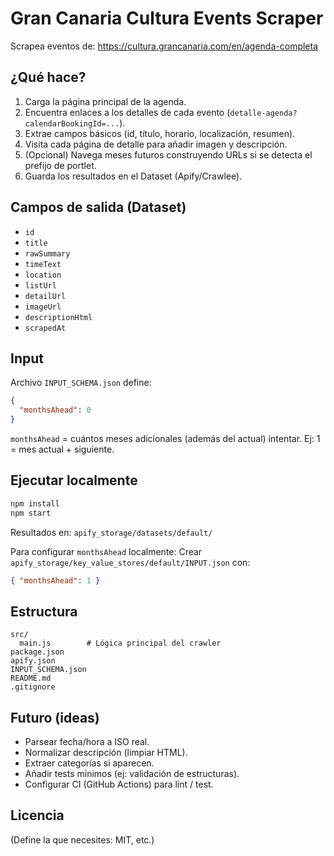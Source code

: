 # Gran Canaria Cultura Events Scraper

Scrapea eventos de: https://cultura.grancanaria.com/en/agenda-completa

## ¿Qué hace?

1. Carga la página principal de la agenda.
2. Encuentra enlaces a los detalles de cada evento (`detalle-agenda?calendarBookingId=...`).
3. Extrae campos básicos (id, título, horario, localización, resumen).
4. Visita cada página de detalle para añadir imagen y descripción.
5. (Opcional) Navega meses futuros construyendo URLs si se detecta el prefijo de portlet.
6. Guarda los resultados en el Dataset (Apify/Crawlee).

## Campos de salida (Dataset)

- `id`
- `title`
- `rawSummary`
- `timeText`
- `location`
- `listUrl`
- `detailUrl`
- `imageUrl`
- `descriptionHtml`
- `scrapedAt`

## Input

Archivo `INPUT_SCHEMA.json` define:
```json
{
  "monthsAhead": 0
}
```

`monthsAhead` = cuántos meses adicionales (además del actual) intentar. Ej: 1 = mes actual + siguiente.

## Ejecutar localmente

```bash
npm install
npm start
```

Resultados en: `apify_storage/datasets/default/`

Para configurar `monthsAhead` localmente:
Crear `apify_storage/key_value_stores/default/INPUT.json` con:
```json
{ "monthsAhead": 1 }
```

## Estructura

```
src/
  main.js        # Lógica principal del crawler
package.json
apify.json
INPUT_SCHEMA.json
README.md
.gitignore
```

## Futuro (ideas)

- Parsear fecha/hora a ISO real.
- Normalizar descripción (limpiar HTML).
- Extraer categorías si aparecen.
- Añadir tests mínimos (ej: validación de estructuras).
- Configurar CI (GitHub Actions) para lint / test.

## Licencia

(Define la que necesites: MIT, etc.)